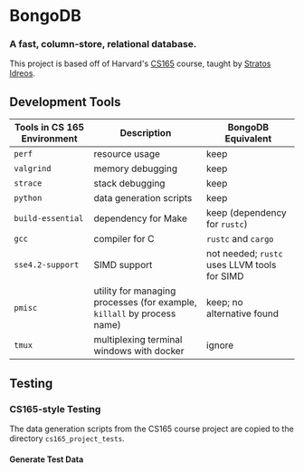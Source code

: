 # BongoDB
### A fast, column-store, relational database.

This project is based off of Harvard's [CS165](http://daslab.seas.harvard.edu/classes/cs165/) course, taught by [Stratos Idreos](https://stratos.seas.harvard.edu/).

## Development Tools

| Tools in CS 165 Environment | Description | BongoDB Equivalent
|-|-|-|
| `perf` | resource usage | keep |
| `valgrind`| memory debugging | keep |
| `strace` | stack debugging | keep |
| `python` | data generation scripts | keep |
| `build-essential`| dependency for Make | keep (dependency for `rustc`) |
| `gcc`| compiler for C | `rustc` and `cargo` |
| `sse4.2-support`| SIMD support | not needed; `rustc` uses LLVM tools for SIMD |
| `pmisc`| utility for managing processes (for example, `killall` by process name) | keep; no alternative found |
| `tmux`| multiplexing terminal windows with docker | ignore |

## Testing

### CS165-style Testing

The data generation scripts from the CS165 course project are copied to the directory `cs165_project_tests`.



#### Generate Test Data
